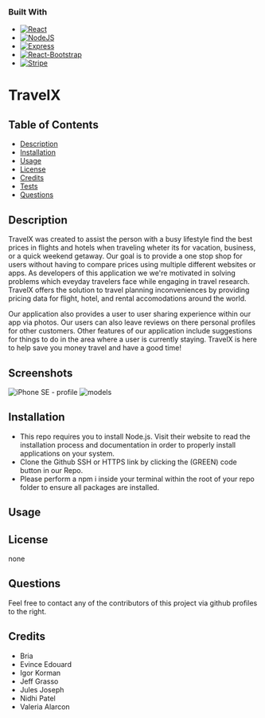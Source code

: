 ### Built With
*  [![React][reactjs.org]][Reactjs-url]
*  [![NodeJS][Node.js]][Nodejs-url]
*  [![Express][Expressjs.com]][Expressjs-url]
*  [![React-Bootstrap][getbootstrap.com]][React-Bootstrap-url]
*  [![Stripe][Stripe.com]][Stripe-url]

# TravelX
<!-- Add app logo here -->

## Table of Contents
- [Description](#description)
- [Installation](#installation)
- [Usage](#usage)
- [License](#license)
- [Credits](#credits)
- [Tests](#tests)
- [Questions](#questions)

## Description
TravelX was created to assist the person with a busy lifestyle find the best prices in flights and hotels when traveling wheter its for vacation, business, or a quick weekend getaway. Our goal is to provide a one stop shop for users without having to compare prices using multiple different websites or apps. As developers of this application we we're motivated in solving problems which eveyday travelers face while engaging in travel research. TravelX offers the solution to travel planning inconveniences by providing pricing data for flight, hotel, and rental accomodations around the world. 

Our application also provides a user to user sharing experience within our app via photos. Our users can also leave reviews on there personal profiles for other customers. Other features of our application include suggestions for things to do in the area where a user is currently staying. TravelX is here to help save you money travel and have a good time!

## Screenshots
<!-- add wireframing and UI UX designs -->
![iPhone SE - profile](https://user-images.githubusercontent.com/111817163/206824172-e36a0fac-f250-4a77-a4e2-5ca786ea8503.png)
![models](https://user-images.githubusercontent.com/111817163/206824175-7c336e7d-e37b-4e2d-a2cb-a9f6cc885813.png)

## Installation
 - This repo requires you to install Node.js. Visit their website to read the installation process and documentation in order to properly install applications on your system. 
 - Clone the Github SSH or HTTPS link by clicking the (GREEN) code button in our Repo.
- Please perform a npm i inside your terminal within the root of your repo folder to ensure all packages are installed. 

## Usage


## License
none

## Questions
Feel free to contact any of the contributors of this project via github profiles to the right.

## Credits
* Bria
* Evince Edouard
* Igor Korman
* Jeff Grasso
* Jules Joseph
* Nidhi Patel
* Valeria Alarcon

[Reactjs-url]: https://reactjs.org/
[reactjs.org]: https://img.shields.io/badge/React-20232A?style=for-the-badge&logo=react&logoColor=61DAFB

[Nodejs-url]: https://nodejs.org/en/ 
[Node.js]: https://img.shields.io/badge/Node.js-339933?style=for-the-badge&logo=nodedotjs&logoColor=white

[Expressjs-url]: https://expressjs.com/
[Expressjs.com]: https://img.shields.io/badge/Express.js-000000?style=for-the-badge&logo=express&logoColor=white

[React-bootstrap-url]: https://react-bootstrap.github.io/
[getbootstrap.com]: https://img.shields.io/badge/Bootstrap-563D7C?style=for-the-badge&logo=bootstrap&logoColor=white

[Stripe-url]: https://stripe.com/
[Stripe.com]: https://img.shields.io/badge/Stripe-626CD9?style=for-the-badge&logo=Stripe&logoColor=white
